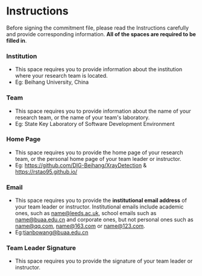# Instructions
Before signing the commitment file, please read the Instructions carefully and provide corresponding information. **All of the spaces are required to be filled in**.

### Institution
* This space requires you to provide information about the institution where your research team is located. 
* Eg: Beihang University, China

### Team
* This space requires you to provide information about the name of your research team, or the name of your team's laboratory. 
* Eg: State Key Laboratory of Software Development Environment

### Home Page
* This space requires you to provide the home page of your research team, or the personal home page of your team leader or instructor.
* Eg: https://github.com/DIG-Beihang/XrayDetection & https://rstao95.github.io/

### Email
* This space requires you to provide the **institutional email address** of your team leader or instructor. Institutional emails include academic ones, such as name@leeds.ac.uk, school emails such as name@buaa.edu.cn and corporate ones, but not personal ones such as name@qq.com, name@163.com or name@123.com.
* Eg:tianbowang@buaa.edu.cn

### Team Leader Signature
* This space requires you to provide the signature of your team leader or instructor.
